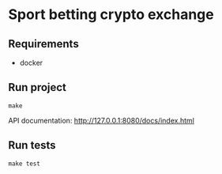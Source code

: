 # Sport betting crypto exchange
## Requirements
- docker 
## Run project
```console
make
```

API documentation: http://127.0.0.1:8080/docs/index.html

## Run tests
```console
make test
```
